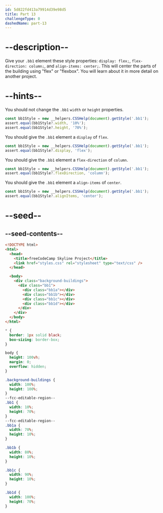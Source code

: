 ```yaml
---
id: 5d822fd413a79914d39e98d5
title: Part 13
challengeType: 0
dashedName: part-13
---
```


# --description--

Give your `.bb1` element these style properties: `display: flex;`, `flex-direction: column;`, and `align-items: center;`. This will center the parts of the building using "flex" or "flexbox". You will learn about it in more detail on another project.

# --hints--

You should not change the `.bb1` `width` or `height` properties.

```js
const bb1Style = new __helpers.CSSHelp(document).getStyle('.bb1');
assert.equal(bb1Style?.width, '10%');
assert.equal(bb1Style?.height, '70%');
```

You should give the `.bb1` element a `display` of `flex`.

```js
const bb1Style = new __helpers.CSSHelp(document).getStyle('.bb1');
assert.equal(bb1Style?.display, 'flex');
```

You should give the `.bb1` element a `flex-direction` of `column`.

```js
const bb1Style = new __helpers.CSSHelp(document).getStyle('.bb1');
assert.equal(bb1Style?.flexDirection, 'column');
```

You should give the `.bb1` element a `align-items` of `center`.

```js
const bb1Style = new __helpers.CSSHelp(document).getStyle('.bb1');
assert.equal(bb1Style?.alignItems, 'center');
```

# --seed--

## --seed-contents--

```html
<!DOCTYPE html>
<html>    
  <head>
    <title>freeCodeCamp Skyline Project</title>
    <link href="styles.css" rel="stylesheet" type="text/css" />   
  </head>

  <body>
    <div class="background-buildings">
      <div class="bb1">
        <div class="bb1a"></div>
        <div class="bb1b"></div>
        <div class="bb1c"></div>
        <div class="bb1d"></div>
      </div>
    </div>
  </body>
</html>
```

```css
* {
  border: 1px solid black;
  box-sizing: border-box;
}

body {
  height: 100vh;
  margin: 0;
  overflow: hidden;
}

.background-buildings {
  width: 100%;
  height: 100%;
}
--fcc-editable-region--
.bb1 {
  width: 10%;
  height: 70%;
}
--fcc-editable-region--
.bb1a {
  width: 70%;
  height: 10%;
}

.bb1b {
  width: 80%;
  height: 10%;
}

.bb1c {
  width: 90%;
  height: 10%;
}

.bb1d {
  width: 100%;
  height: 70%;
}
    
```


